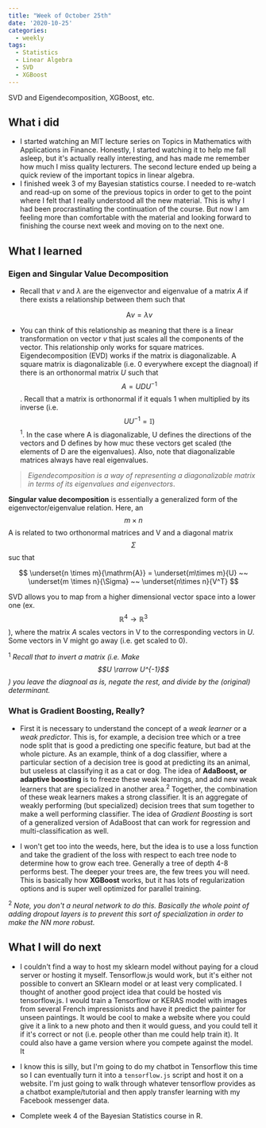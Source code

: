 ```yaml
---
title: "Week of October 25th"
date: '2020-10-25'
categories:
  - weekly
tags:
  - Statistics
  - Linear Algebra
  - SVD
  - XGBoost
---
```


SVD and Eigendecomposition, XGBoost, etc.

## What i did

- I started watching an MIT lecture series on Topics in Mathematics with Applications in Finance. Honestly, I started watching it to help me fall asleep, but it's actually really interesting, and has made me remember how much I miss quality lecturers. The second lecture ended up being a quick review of the important topics in linear algebra.
- I finished week 3 of my Bayesian statistics course. I needed to re-watch and read-up on some of the previous topics in order to get to the point where I felt that I really understood all the new material. This is why I had been procrastinating the continuation of the course. But now I am feeling more than comfortable with the material and looking forward to finishing the course next week and moving on to the next one.

## What I learned

### Eigen and Singular Value Decomposition

- Recall that $v$ and $\lambda$ are the eigenvector and eigenvalue of a matrix $A$ if there exists a relationship between them such that

  $$
  \mathrm{A}v = \lambda v
  $$

- You can think of this relationship as meaning that there is a linear transformation on vector $v$ that just scales all the components of the vector. This relationship only works for square matrices. Eigendecomposition (EVD) works if the matrix is diagonalizable. A square matrix is diagonalizable (i.e. 0 everywhere except the diagnoal) if there is an orthonormal matrix $U$ such that $$A = U D U^{-1}$$. Recall that a matrix is orthonormal if it equals 1 when multiplied by its inverse (i.e. $$UU^{-1} = \mathbb{I})$$ <sup>1</sup>. In the case where A is diagonalizable, U defines the directions of the vectors and D defines by how muc these vectors get scaled (the elements of D are the eigenvalues). Also, note that diagonalizable matrices always have real eigenvalues.

>*Eigendecomposition is a way of representing a diagonalizable matrix in terms of its eigenvalues and eigenvectors*.

**Singular value decomposition** is essentially a generalized form of the eigenvector/eigenvalue relation. Here, an $$m \times n$$ A is related to two orthonormal matrices and V and a diagonal matrix $$\Sigma$$ suc that

$$
\underset{n \times m}{\mathrm{A}} =  \underset{m\times m}{U} ~~
\underset{m \times n}{\Sigma} ~~ \underset{n\times n}{V^T}
$$

SVD allows you to map from a higher dimensional vector space into a lower one (ex. $$\mathbb{R}^4 \rightarrow \mathbb{R}^3$$), where the matrix $A$ scales vectors in V to the corresponding vectors in $U$. Some vectors in V might go away (i.e. get scaled to 0).

<sup>1</sup> *Recall that to invert a matrix (i.e. Make $$U \rarrow U^{-1}$$) you leave the diagnoal as is, negate the rest, and divide by the (original) determinant.*

### What is Gradient Boosting, Really?

- First it is necessary to understand the concept of a *weak learner* or a *weak predictor*. This is, for example, a decision tree which or a tree node split that is good a predicting one specific feature, but bad at the whole picture. As an example, think of a dog classifier, where a particular section of a decision tree is good at predicting its an animal, but useless at classifying it as a cat or dog. The idea of **AdaBoost, or adaptive boosting** is to freeze these weak learnings, and add new weak learners that are specialized in another area.<sup>2</sup> Together, the combination of these weak learners makes a strong classifier. It is an aggregate of weakly performing (but specialized) decision trees that sum together to make a well performing classifier. The idea of *Gradient Boosting* is sort of a generalized version of AdaBoost that can work for regression and multi-classification as well.

- I won't get too into the weeds, here, but the idea is to use a loss function and take the gradient of the loss with respect to each tree node to determine how to grow each tree. Generally a tree of depth 4-8 performs best. The deeper your trees are, the few trees you will need. This is basically how **XGBoost** works, but it has lots of regularization options and is super well optimized for parallel training.

<sup>2</sup> *Note, you don't a neural network to do this. Basically the whole point of adding dropout layers is to prevent this sort of specialization in order to make the NN more robust.*

## What I will do next

- I couldn't find a way to host my sklearn model without paying for a cloud server or hosting it myself. Tensorflow.js would work, but it's either not possible to convert an SKlearn model or at least very complicated. I thought of another good project idea that could be hosted vis tensorflow.js. I would train a Tensorflow or KERAS model with images from several French impressionists and have it predict the painter for unseen paintings. It would be cool to make a website where you could give it a link to a new photo and then it would guess, and you could tell it if it's correct or not (i.e. people other than me could help train it). It could also have a game version where you compete against the model. It

- I know this is silly, but I'm going to do my chatbot in Tensorflow this time so I can eventually turn it into a `tensorflow.js` script and host it on a website. I'm just going to walk through whatever tensorflow provides as a chatbot example/tutorial and then apply transfer learning with my Facebook messenger data.

- Complete week 4 of the Bayesian Statistics course in R.
